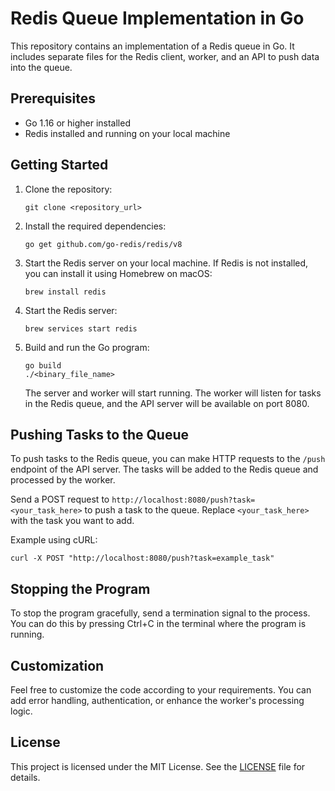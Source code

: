 # Redis Queue Implementation in Go

This repository contains an implementation of a Redis queue in Go. It includes separate files for the Redis client, worker, and an API to push data into the queue.

## Prerequisites

- Go 1.16 or higher installed
- Redis installed and running on your local machine

## Getting Started

1. Clone the repository:

   ```
   git clone <repository_url>
   ```

2. Install the required dependencies:

   ```
   go get github.com/go-redis/redis/v8
   ```

3. Start the Redis server on your local machine. If Redis is not installed, you can install it using Homebrew on macOS:

   ```
   brew install redis
   ```

4. Start the Redis server:

   ```
   brew services start redis
   ```

5. Build and run the Go program:

   ```
   go build
   ./<binary_file_name>
   ```

   The server and worker will start running. The worker will listen for tasks in the Redis queue, and the API server will be available on port 8080.

## Pushing Tasks to the Queue

To push tasks to the Redis queue, you can make HTTP requests to the `/push` endpoint of the API server. The tasks will be added to the Redis queue and processed by the worker.

Send a POST request to `http://localhost:8080/push?task=<your_task_here>` to push a task to the queue. Replace `<your_task_here>` with the task you want to add.

Example using cURL:

```
curl -X POST "http://localhost:8080/push?task=example_task"
```

## Stopping the Program

To stop the program gracefully, send a termination signal to the process. You can do this by pressing Ctrl+C in the terminal where the program is running.

## Customization

Feel free to customize the code according to your requirements. You can add error handling, authentication, or enhance the worker's processing logic.

## License

This project is licensed under the MIT License. See the [LICENSE](LICENSE) file for details.

